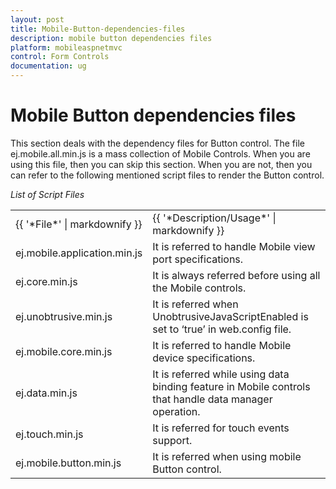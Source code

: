 ```yaml
---
layout: post
title: Mobile-Button-dependencies-files
description: mobile button dependencies files
platform: mobileaspnetmvc
control: Form Controls
documentation: ug
---
```


# Mobile Button dependencies files

This section deals with the dependency files for Button control. The file ej.mobile.all.min.js is a mass collection of Mobile Controls. When you are using this file, then you can skip this section. When you are not, then you can refer to the following mentioned script files to render the Button control.

_List of Script Files_

<table>
<tr>
<td>
{{ '*File*' | markdownify }}</td><td>
{{ '*Description/Usage*' | markdownify }}</td></tr>
<tr>
<td>
ej.mobile.application.min.js</td><td>
It is referred to handle Mobile view port specifications.</td></tr>
<tr>
<td>
ej.core.min.js</td><td>
It is always referred before using all the Mobile controls.</td></tr>
<tr>
<td>
ej.unobtrusive.min.js</td><td>
It is referred when UnobtrusiveJavaScriptEnabled is set to ‘true’ in web.config file.</td></tr>
<tr>
<td>
ej.mobile.core.min.js</td><td>
It is referred to handle Mobile device specifications.</td></tr>
<tr>
<td>
ej.data.min.js</td><td>
It is referred while using data binding feature in Mobile controls that handle data manager operation.</td></tr>
<tr>
<td>
ej.touch.min.js</td><td>
It is referred for touch events support.</td></tr>
<tr>
<td>
ej.mobile.button.min.js</td><td>
It is referred when using mobile Button control.</td></tr>
</table>


